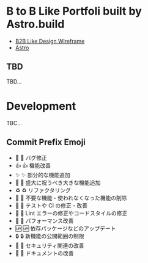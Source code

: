 # B to B Like Portfoli built by Astro.build

- [B2B Like Design Wireframe](https://baigie.me/officialblog/2020/12/17/btob_wireframe/)
- [Astro](https://astro.build)

## TBD

TBD...

# Development

TBC...

## Commit Prefix Emoji

- 🐛 :bug: バグ修正
- 👍 :+1: 機能改善
- ✨ :sparkles: 部分的な機能追加
- 🎉 :tada: 盛大に祝うべき大きな機能追加
- ♻️ :recycle: リファクタリング
- 🚿 :shower: 不要な機能・使われなくなった機能の削除
- 💚 :green_heart: テストや CI の修正・改善
- 👕 :shirt: Lint エラーの修正やコードスタイルの修正
- 🚀 :rocket: パフォーマンス改善
- 🆙 :up: 依存パッケージなどのアップデート
- 🔒 :lock: 新機能の公開範囲の制限
- 👮 :cop: セキュリティ関連の改善
- 📜 :scroll: ドキュメントの改善
